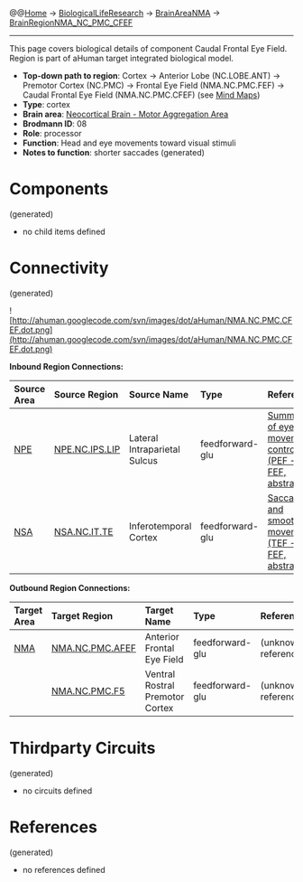 @@[Home](Home.md) -> [BiologicalLifeResearch](BiologicalLifeResearch.md) -> [BrainAreaNMA](BrainAreaNMA.md) -> [BrainRegionNMA\_NC\_PMC\_CFEF](BrainRegionNMA_NC_PMC_CFEF.md)

---


This page covers biological details of component Caudal Frontal Eye Field.
Region is part of aHuman target integrated biological model.

  * **Top-down path to region**: Cortex -> Anterior Lobe (NC.LOBE.ANT) -> Premotor Cortex (NC.PMC) -> Frontal Eye Field (NMA.NC.PMC.FEF) -> Caudal Frontal Eye Field (NMA.NC.PMC.CFEF) (see [Mind Maps](OverallMindMaps.md))
  * **Type**: cortex
  * **Brain area**: [Neocortical Brain - Motor Aggregation Area](BrainAreaNMA.md)
  * **Brodmann ID**: 08
  * **Role**: processor
  * **Function**: Head and eye movements toward visual stimuli
  * **Notes to function**: shorter saccades
(generated)
# Components #
(generated)


  * no child items defined

# Connectivity #
(generated)


![http://ahuman.googlecode.com/svn/images/dot/aHuman/NMA.NC.PMC.CFEF.dot.png](http://ahuman.googlecode.com/svn/images/dot/aHuman/NMA.NC.PMC.CFEF.dot.png)

**Inbound Region Connections:**

| **Source Area** | **Source Region** | **Source Name** | **Type** | **Reference** |
|:----------------|:------------------|:----------------|:---------|:--------------|
| [NPE](BrainAreaNPE.md) | [NPE.NC.IPS.LIP](BrainRegionNPE_NC_IPS_LIP.md) | Lateral Intraparietal Sulcus | feedforward-glu | [Summary of eye movement control (PEF -> FEF, abstract)](http://www.cixip.com/index.php/page/content/id/1190) |
| [NSA](BrainAreaNSA.md) | [NSA.NC.IT.TE](BrainRegionNSA_NC_IT_TE.md) | Inferotemporal Cortex | feedforward-glu | [Saccades and smooth movements (TEF -> FEF, abstract)](http://ahuman.googlecode.com/svn/images/wiki/research/biomodel/saccades.jpg) |

**Outbound Region Connections:**

| **Target Area** | **Target Region** | **Target Name** | **Type** | **Reference** |
|:----------------|:------------------|:----------------|:---------|:--------------|
| [NMA](BrainAreaNMA.md) | [NMA.NC.PMC.AFEF](BrainRegionNMA_NC_PMC_AFEF.md) | Anterior Frontal Eye Field | feedforward-glu | (unknown reference) |
|                 | [NMA.NC.PMC.F5](BrainRegionNMA_NC_PMC_F5.md) | Ventral Rostral Premotor Cortex | feedforward-glu | (unknown reference) |

# Thirdparty Circuits #
(generated)

  * no circuits defined

# References #
(generated)

  * no references defined
